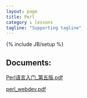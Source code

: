 ```yaml
---
layout: page
title: Perl
category : lessons
tagline: "Supporting tagline"
---
```

{% include JB/setup %}

## Documents:

[Perl语言入门_第五版.pdf](/docs/perl/Perl语言入门_第五版.pdf)

[perl_webdev.pdf](/docs/perl/perl_webdev.pdf)




